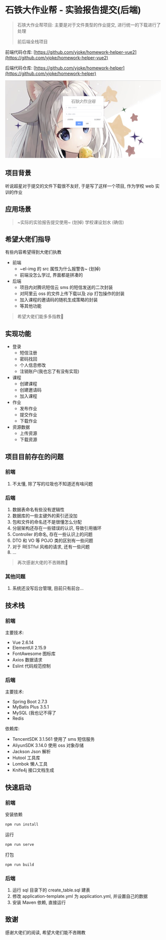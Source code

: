 # 石铁大作业帮 - 实验报告提交(后端)

> 石铁大作业帮项目: 主要是对于文件类型的作业提交, 进行统一的下载进行了处理
>
> 前后端全栈项目



前端代码仓库: [https://github.com/yjoke/homework-helper-vue2](https://github.com/yjoke/homework-helper-vue2)

后端代码仓库: [https://github.com/yjoke/homework-helper](https://github.com/yjoke/homework-helper)

![](readme-img/homepage.png)



## 项目背景
听说超星对于提交的文件下载很不友好, 于是写了这样一个项目, 作为学校 web 实训的作业



## 应用场景
> ~实际的实验报告提交使用~ (划掉) 
> 学校课设划水 (确信)



## 希望大佬们指导

有些内容希望得到大佬们执教

* 前端
    * ~el-img 的 src 属性为什么报警告~ (划掉)
    * 前端没怎么学过, 界面都是拼凑的
* 后端
    * 项目内对腾讯短信云 sms 的短信发送的二次封装
    * 对阿里云 oss 的文件上传下载以及 zip 打包操作的封装
    * 加入课程的邀请码的随机生成策略的封装
    * 等其他功能

> 希望大佬们能多多指教🙏



## 实现功能

* 登录
    * 短信注册
    * 密码找回
    * 个人信息修改
    * 注销账户(我也忘了有没有实现)
* 课程
    * 创建课程
    * 创建邀请码
    * 加入课程
* 作业
    * 发布作业
    * 提交作业
    * 下载作业
* 资源数据
    * 上传资源
    * 下载资源



## 项目目前存在的问题

### 前端

1. 不太懂, 除了写的垃圾也不知道还有啥问题

### 后端

1. 数据表命名有些没有逻辑性
1. 数据库的一些主键外的索引还没加
1. 包和文件的命名还不是很懂怎么分配
1. 分层架构还存在一些错误的认识, 导致引用循环
1. Controller 的命名, 存在一些认识上的问题
1. DTO 和 VO 等 POJO 类的区别有一些问题
1. 对于 RESTful 风格的请求, 还有一些问题
1. ...

> 再次感谢大佬的不吝赐教🙏



### 其他问题

1. 系统还没写后台管理, 目前只有前台...



## 技术栈

### 前端

主要技术:

* Vue 2.6.14
* ElementUI 2.15.9
* FontAwesome 图标库
* Axios 数据请求
* Eslint 代码规范控制



### 后端

主要技术:

* Spring Boot 2.7.3
* MyBatis Plus 3.5.1
* MySQL (我也记不得了
* Redis

依赖库:

* TencentSDK 3.1.561 使用了 sms 短信服务
* AliyunSDK 3.14.0 使用 oss 对象存储
* Jackson Json 解析
* Hutool 工具库
* Lombok 懒人工具
* Knife4j 接口文档生成



## 快速启动

### 前端

安装依赖

```bash
npm run install
```

运行

```bash
npm run serve
```

打包

```bash
npm run build
```



### 后端

1. 运行 sql 目录下的 create_table.sql 建表
1. 修改 application-template.yml 为 application.yml, 并设置自己的数据
1. 安装 Maven 依赖, 直接运行



## 致谢

感谢大佬们的阅读, 希望大佬们能不吝赐教

